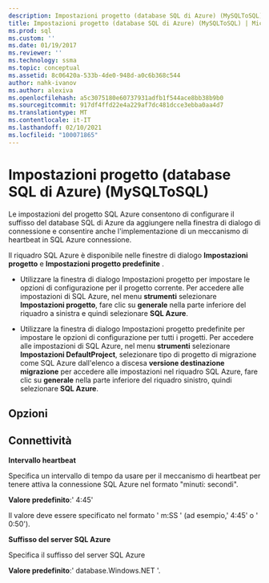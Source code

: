 ```yaml
---
description: Impostazioni progetto (database SQL di Azure) (MySQLToSQL)
title: Impostazioni progetto (database SQL di Azure) (MySQLToSQL) | Microsoft Docs
ms.prod: sql
ms.custom: ''
ms.date: 01/19/2017
ms.reviewer: ''
ms.technology: ssma
ms.topic: conceptual
ms.assetid: 8c06420a-533b-4de0-948d-a0c6b368c544
author: nahk-ivanov
ms.author: alexiva
ms.openlocfilehash: a5c3075180e60737931adfb1f544ace8bb38b9b0
ms.sourcegitcommit: 917df4ffd22e4a229af7dc481dcce3ebba0aa4d7
ms.translationtype: MT
ms.contentlocale: it-IT
ms.lasthandoff: 02/10/2021
ms.locfileid: "100071865"
---
```

# <a name="project-settings-azure-sql-database-mysqltosql"></a>Impostazioni progetto (database SQL di Azure) (MySQLToSQL)
Le impostazioni del progetto SQL Azure consentono di configurare il suffisso del database SQL di Azure da aggiungere nella finestra di dialogo di connessione e consentire anche l'implementazione di un meccanismo di heartbeat in SQL Azure connessione.  
  
Il riquadro SQL Azure è disponibile nelle finestre di dialogo **Impostazioni progetto** e **Impostazioni progetto predefinite** .  
  
-   Utilizzare la finestra di dialogo Impostazioni progetto per impostare le opzioni di configurazione per il progetto corrente. Per accedere alle impostazioni di SQL Azure, nel menu **strumenti** selezionare **Impostazioni progetto**, fare clic su **generale** nella parte inferiore del riquadro a sinistra e quindi selezionare **SQL Azure**.  
  
-   Utilizzare la finestra di dialogo Impostazioni progetto predefinite per impostare le opzioni di configurazione per tutti i progetti. Per accedere alle impostazioni di SQL Azure, nel menu **strumenti** selezionare **Impostazioni DefaultProject**, selezionare tipo di progetto di migrazione come SQL Azure dall'elenco a discesa **versione destinazione migrazione** per accedere alle impostazioni nel riquadro SQL Azure, fare clic su **generale** nella parte inferiore del riquadro sinistro, quindi selezionare **SQL Azure**.  
  
## <a name="options"></a>Opzioni  
  
## <a name="connectivity"></a>Connettività  
**Intervallo heartbeat**  
  
Specifica un intervallo di tempo da usare per il meccanismo di heartbeat per tenere attiva la connessione SQL Azure nel formato "minuti: secondi".  
  
**Valore predefinito**:' 4:45'  
  
Il valore deve essere specificato nel formato ' m:SS ' (ad esempio,' 4:45' o ' 0:50').  
  
**Suffisso del server SQL Azure**  
  
Specifica il suffisso del server SQL Azure  
  
**Valore predefinito**:' database.Windows.NET '.  
  

